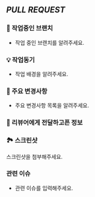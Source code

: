 ## <i>PULL REQUEST</i>

### 🎋 작업중인 브랜치
- 작업 중인 브랜치를 알려주세요.

### 💡 작업동기
- 작업 배경을 알려주세요.

### 🔑 주요 변경사항
- 주요 변경사항 목록을 알려주세요.

### 🙉 리뷰어에게 전달하고픈 정보

### 🏞 스크린샷
스크린샷을 첨부해주세요.

### 관련 이슈
- 관련 이슈를 입력해주세요.
